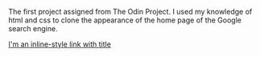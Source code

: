 The first project assigned from The Odin Project. I used my knowledge of html and css to clone the appearance of the home page of the Google search engine.

[I'm an inline-style link with title](https://www.google.com "Google's Homepage")
